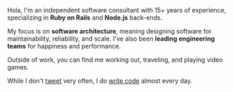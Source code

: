 Hola, I'm an independent software consultant with 15+ years of experience,
specializing in **Ruby on Rails** and **Node.js** back-ends.

My focus is on **software architecture**, meaning designing software for
maintainability, reliability, and scale. I've also been **leading engineering
teams** for happiness and performance.

Outside of work, you can find me working out, traveling, and playing video
games.

While I don't [tweet](https://twitter.com/danguita) very often, I do
[write code](https://github.com/danguita) almost every day.

